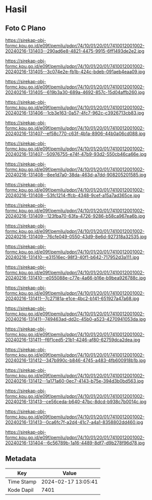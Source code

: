 # Hasil

## Foto C Plano

https://sirekap-obj-formc.kpu.go.id/e09f/pemilu/pdpr/74/10/01/20/01/7410012001002-20240216-131403--290ad6e8-4821-4475-9915-6ff1493de2e2.jpg

https://sirekap-obj-formc.kpu.go.id/e09f/pemilu/pdpr/74/10/01/20/01/7410012001002-20240216-131405--3c074e2e-fb1b-424c-bdeb-091aeb4eaa09.jpg

https://sirekap-obj-formc.kpu.go.id/e09f/pemilu/pdpr/74/10/01/20/01/7410012001002-20240216-131405--619b3a30-689a-4692-857c-15d04affb260.jpg

https://sirekap-obj-formc.kpu.go.id/e09f/pemilu/pdpr/74/10/01/20/01/7410012001002-20240216-131406--1cb3e163-0a57-4fc7-962c-c3926713cb83.jpg

https://sirekap-obj-formc.kpu.go.id/e09f/pemilu/pdpr/74/10/01/20/01/7410012001002-20240216-131407--ef58c770-c63f-4b1a-8906-44b0a06cd088.jpg

https://sirekap-obj-formc.kpu.go.id/e09f/pemilu/pdpr/74/10/01/20/01/7410012001002-20240216-131407--50976755-e74f-47b9-93d2-550cb46ca66e.jpg

https://sirekap-obj-formc.kpu.go.id/e09f/pemilu/pdpr/74/10/01/20/01/7410012001002-20240216-131408--8ee1d7a0-38da-463d-a7dd-908205201585.jpg

https://sirekap-obj-formc.kpu.go.id/e09f/pemilu/pdpr/74/10/01/20/01/7410012001002-20240216-131408--53fc1214-ffcb-4348-9cef-a15a7ad365ce.jpg

https://sirekap-obj-formc.kpu.go.id/e09f/pemilu/pdpr/74/10/01/20/01/7410012001002-20240216-131409--123fba70-63fa-4726-9286-b58ca967ea6b.jpg

https://sirekap-obj-formc.kpu.go.id/e09f/pemilu/pdpr/74/10/01/20/01/7410012001002-20240216-131409--76cfe049-0550-43d9-8e6d-927318a32535.jpg

https://sirekap-obj-formc.kpu.go.id/e09f/pemilu/pdpr/74/10/01/20/01/7410012001002-20240216-131410--e31516ec-98f3-40f1-b642-717952d3a111.jpg

https://sirekap-obj-formc.kpu.go.id/e09f/pemilu/pdpr/74/10/01/20/01/7410012001002-20240216-131410--e055088e-c77e-4a66-b16e-b9bea926788c.jpg

https://sirekap-obj-formc.kpu.go.id/e09f/pemilu/pdpr/74/10/01/20/01/7410012001002-20240216-131411--7c27181a-e1ce-4bc2-b141-651927a47a68.jpg

https://sirekap-obj-formc.kpu.go.id/e09f/pemilu/pdpr/74/10/01/20/01/7410012001002-20240216-131411--749463ad-dd2c-45b0-a523-4270941053da.jpg

https://sirekap-obj-formc.kpu.go.id/e09f/pemilu/pdpr/74/10/01/20/01/7410012001002-20240216-131411--f6f1ced5-21b1-4246-af80-62759dca2dea.jpg

https://sirekap-obj-formc.kpu.go.id/e09f/pemilu/pdpr/74/10/01/20/01/7410012001002-20240216-131412--347b990c-b846-4745-a483-4fb600918b1b.jpg

https://sirekap-obj-formc.kpu.go.id/e09f/pemilu/pdpr/74/10/01/20/01/7410012001002-20240216-131412--1a171a60-0ec7-4143-b75e-394d3b0bd563.jpg

https://sirekap-obj-formc.kpu.go.id/e09f/pemilu/pdpr/74/10/01/20/01/7410012001002-20240216-131413--ce56ceda-b640-47bc-8dcd-b938c7b0014c.jpg

https://sirekap-obj-formc.kpu.go.id/e09f/pemilu/pdpr/74/10/01/20/01/7410012001002-20240216-131413--0ca6fc7f-a2d4-41c7-a4a1-8358802dd460.jpg

https://sirekap-obj-formc.kpu.go.id/e09f/pemilu/pdpr/74/10/01/20/01/7410012001002-20240216-131404--6c56789b-1a16-4489-8df7-d9b278f96d78.jpg


## Metadata

| Key        | Value               |
| ---------- | ------------------- |
| Time Stamp | 2024-02-17 13:05:41 |
| Kode Dapil | 7401                |




